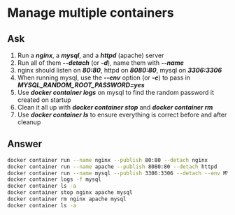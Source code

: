 # Manage multiple containers


## Ask

1. Run a ***nginx***, a ***mysql***, and a ***httpd*** (apache) server
2. Run all of them ***--detach*** (or ***-d***), name them with ***--name***
3. nginx should listen on ***80:80***, httpd on ***8080:80***, mysql on ***3306:3306***
4. When running mysql, use the ***--env*** option (or ***-e***) to pass in ***MYSQL_RANDOM_ROOT_PASSWORD=yes***
5. Use ***docker container logs*** on mysql to find the random password it created on startup
6. Clean it all up with ***docker container stop*** and ***docker container rm***
7. Use ***docker container ls*** to ensure everything is correct before and after cleanup


## Answer

```bash
docker container run --name nginx --publish 80:80 --detach nginx
docker container run --name apache --publish 8080:80 --detach httpd
docker container run --name mysql --publish 3306:3306 --detach --env MYSQL_RANDOM_ROOT_PASSWORD=yes mysql
docker container logs -f mysql
docker container ls -a
docker container stop nginx apache mysql
docker container rm nginx apache mysql
docker container ls -a
```